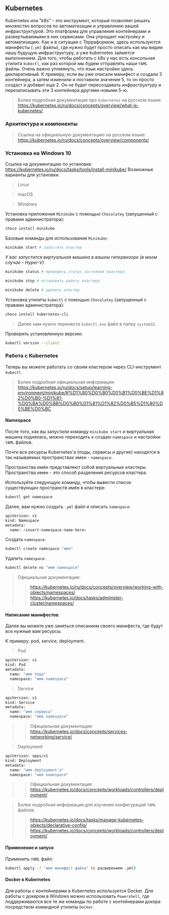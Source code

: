 ## Kubernetes
Kubernetes или "k8s" - это инструмент, который позволяет решать множество вопросов по автоматизации и управлению вашей инфраструктурой.
Это платформа для управления контейнерами и развертываемыми в них сервисами. Она упрощает настройку и автоматизацию.
Как и в ситуации с Терраформом, здесь используются манифесты (`.yml` файлы), где нужно будет просто описать как мы видим нашу будущую инфраструктуру, а уже kubernetes займется выполнением.
Для того, чтобы работать с k8s у нас есть консольная утилита `kubectl`, как раз которой мы будем отправлять наши `YAML` файлы.
Очень важно упомянуть, что язык настройки здесь декларативный. К примеру, если вы уже описали манифест и создали 3 контейнера, а затем изменили и поставили значение 5, то он просто создаст и добавит еще 2.
Он не будет пересоздавать инфраструктуру и перезаписывать эти 3 контейнера другими новыми 5-ю.

> Более подробная документация про `Kubernetes` на русском языке: https://kubernetes.io/ru/docs/concepts/overview/what-is-kubernetes/

### Архитектура и компоненты

> Ссылка на официальную документацию на русском языке: https://kubernetes.io/ru/docs/concepts/overview/components/

### Установка на Windows 10
Ссылка на документацию по установке: https://kubernetes.io/ru/docs/tasks/tools/install-minikube/
Возможные варианты для установки:
> Linux

> macOS

> Windows

Установка приложения `Minikube` с помощью `Chocolatey` (запущенный с правами администратора):
```bash
choco install minikube
```

Базовые команды для использования `Minikube`:
```bash
minikube start # запустить кластер
```

*У вас запустится виртуальная машина в вашем гипервизоре (в моем случае - Hyper-V)*

```bash
minikube status # проверить статус состояния кластера
```

```bash
minikube stop # остановить работу кластера
```

```bash
minikube delete # удалить кластер
```

Установка утилиты `kubectl` с помощью `Chocolatey` (запущенный с правами администратора):
```bash
choco install kubernetes-cli
```

> Далее нам нужно перенести `kubectl.exe` файл в папку `system32`.


Проверить установленную версию:
```bash
kubectl version --client
```

### Работа с Kubernetes
Теперь вы можете работать со своим кластером через CLI-инструмент `kubectl`.

> Более подробная официальная информация: https://kubernetes.io/ru/docs/setup/learning-environment/minikube/#%D1%80%D0%B0%D0%B1%D0%BE%D1%82%D0%B0-%D1%81-%D0%BA%D0%BB%D0%B0%D1%81%D1%82%D0%B5%D1%80%D0%BE%D0%BC
#### Namespace
После того, как вы запустили команду `minikube start` и виртуальная машина поднялась, можно переходить к создаю `namespace` и настройки `YAML` файлов.

Почти все ресурсы Kubernetes'a (поды, сервисы и другие) находятся в так называемых пространствах имен - `namespace`.

Пространства имён представляют собой виртуальные кластеры. Пространства имен - это способ разделения ресурсов кластера.

Используйте следующую команду, чтобы вывести список существующих пространств имён в кластере:

```bash
kubectl get namespace
```

Далее, вам нужно создать `.yml` файл и описать `namespace`:
```bash
apiVersion: v1
kind: Namespace
metadata:
  name: <insert-namespace-name-here>
```

Создать `namespace`:

```bash
kubectl create namespace "имя"
```

Удалить `namespace`:

```bash
kubectl delete ns "имя namespace"
```

> Официальная документация: 
>> https://kubernetes.io/ru/docs/concepts/overview/working-with-objects/namespaces/
>> https://kubernetes.io/docs/tasks/administer-cluster/namespaces/

#### Написание манифестов

Далее вы можете уже заняться описанием своего манифеста, где будут все нужные вам ресурсы.

К примеру: pod, service, deployment.

> Pod

```bash
apiVersion: v1
kind: Pod
metadata:
  name: "имя пода"
  namespace: "имя namespace"
```

> Service

```bash
apiVersion: v1
kind: Service
metadata:
  name: "имя сервиса"
  namespace: "имя namespace"
```

>> Официальная документация: https://kubernetes.io/docs/concepts/services-networking/service/

> Deployment

```bash
apiVersion: apps/v1
kind: Deployment
metadata:
  name: "имя deployment'а"
  namespace: "имя namespace"
```

>> Официальная документация: https://kubernetes.io/docs/concepts/workloads/controllers/deployment/

> Более подробная информация для изучения конфигураций `YAML` файлов:
>> https://kubernetes.io/docs/tasks/manage-kubernetes-objects/declarative-config/
>> https://kubernetes.io/docs/concepts/workloads/controllers/deployment/

#### Применение и запуск
Применить `YAML` файл:

```bash
kubectl apply -f "имя манифест файла" (с расширением .yml)
```

#### Docker в Kubernetes
Для работы с контейнерами в Kubernetes используется Docker. Для работы с докером в Windows можно использовать `Powershell`, где поддерживаются все те же команды по работе с контейнерами докера посредством командной утилиты `Docker`.
